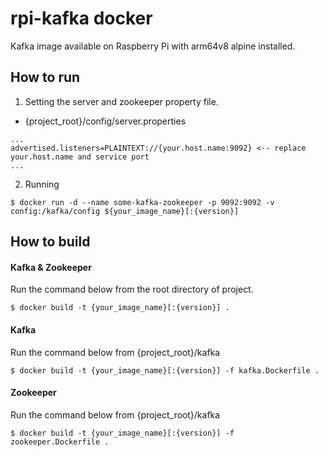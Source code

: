 # rpi-kafka docker

Kafka image available on Raspberry Pi with arm64v8 alpine installed.

## How to run

1. Setting the server and zookeeper property file.

- {project_root}/config/server.properties

```
...
advertised.listeners=PLAINTEXT://{your.host.name:9092} <-- replace your.host.name and service port
...
```

2. Running

```
$ docker run -d --name some-kafka-zookeeper -p 9092:9092 -v config:/kafka/config ${your_image_name}[:{version}]
```

## How to build

#### Kafka & Zookeeper

Run the command below from the root directory of project.

```
$ docker build -t {your_image_name}[:{version}] .
```

#### Kafka

Run the command below from {project_root}/kafka

```
$ docker build -t {your_image_name}[:{version}] -f kafka.Dockerfile .
```

#### Zookeeper

Run the command below from {project_root}/kafka

```
$ docker build -t {your_image_name}[:{version}] -f zookeeper.Dockerfile .
```
